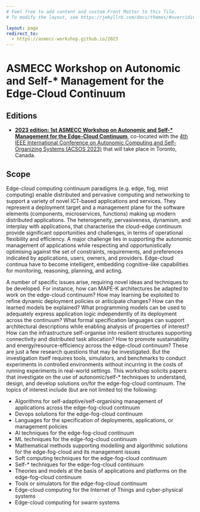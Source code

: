 ```yaml
---
# Feel free to add content and custom Front Matter to this file.
# To modify the layout, see https://jekyllrb.com/docs/themes/#overriding-theme-defaults

layout: page
redirect_to:
  - https://asmecc-workshop.github.io/2023
---
```


<script type="text/javascript">
window.location.replace("https://asmecc-workshop.github.io/2023");
</script>

# **ASMECC** Workshop on **A**utonomic and **S**elf-* **M**anagement for the **E**dge-**C**loud **C**ontinuum <!-- **** -->

## Editions

- **[2023 edition: 1st ASMECC Workshop on Autonomic and Self-* Management for the Edge-Cloud Continuum](https://asmecc-workshop.github.io/2023)**, co-located with the [4th IEEE International Conference on Autonomic Computing and Self-Organizing Systems (ACSOS 2023)](https://2023.acsos.org/) that will take place in Toronto, Canada.

## Scope

Edge-cloud computing continuum paradigms (e.g. edge, fog, mist computing) enable
distributed and pervasive computing and networking to support a variety of novel ICT-based
applications and services. They represent a deployment target and a management plane for the
software elements (components, microservices, functions) making up modern distributed
applications. The heterogeneity, pervasiveness, dynamism, and interplay with applications, that
characterise the cloud-edge continuum provide significant opportunities and challenges, in
terms of operational flexibility and efficiency. A major challenge lies in supporting the autonomic
management of applications while respecting and opportunistically optimising against the set of
constraints, requirements, and preferences indicated by applications, users, owners, and
providers. Edge-cloud continua have to become intelligent, embedding cognitive-like capabilities
for monitoring, reasoning, planning, and acting.

A number of specific issues arise, requiring novel ideas and techniques to be developed. For
instance, how can MAPE-K architectures be adapted to work on the edge-cloud continuum?
How may learning be exploited to refine dynamic deployment policies or anticipate changes?
How can the learned models be explained? What programming models can be used to
adequately express application logic independently of its deployment across the continuum?
What formal specification languages can support architectural descriptions while enabling
analysis of properties of interest? How can the infrastructure self-organise into resilient
structures supporting connectivity and distributed task allocation? How to promote sustainability
and energy/resource-efficiency across the edge-cloud continuum? These are just a few
research questions that may be investigated. But the investigation itself requires tools,
simulators, and benchmarks to conduct experiments in controlled environments without
incurring in the costs of running experiments in real-world settings.
This workshop solicits papers that investigate on the use of autonomic/self-* techniques to
understand, design, and develop solutions on/for the edge-fog-cloud continuum. The topics of
interest include (but are not limited to) the following:

- Algorithms for self-adaptive/self-organising management of applications across the edge-fog-cloud continuum
- Devops solutions for the edge-fog-cloud continuum
- Languages for the specification of deployments, applications, or management policies
- AI techniques for the edge-fog-cloud continuum
- ML techniques for the edge-fog-cloud continuum
- Mathematical methods supporting modelling and algorithmic solutions for the edge-fog-cloud and its management issues
- Soft computing techniques for the edge-fog-cloud continuum
- Self-* techniques for the edge-fog-cloud continuum
- Theories and models at the basis of applications and platforms on the edge-fog-cloud continuum
- Tools or simulators for the edge-fog-cloud continuum
- Edge-cloud computing for the Internet of Things and cyber-physical systems
- Edge-cloud computing for swarm systems
